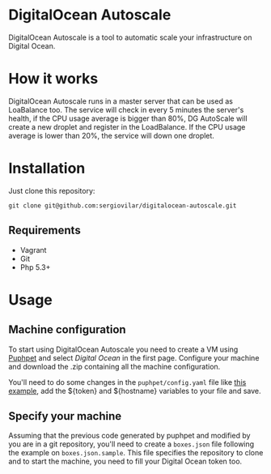 # DigitalOcean Autoscale

DigitalOcean Autoscale is a tool to automatic scale your infrastructure on Digital Ocean.

# How it works

DigitalOcean Autoscale runs in a master server that can be used as LoaBalance too. The service will check in every 5 minutes the server's health, if the CPU usage average is bigger than 80%, DG AutoScale will create a new droplet and register in the LoadBalance. If the CPU usage average is lower than 20%, the service will down one droplet.

# Installation

Just clone this repository:
	
	git clone git@github.com:sergiovilar/digitalocean-autoscale.git

## Requirements

* Vagrant
* Git
* Php 5.3+

# Usage

## Machine configuration

To start using DigitalOcean Autoscale you need to create a VM using [Puphpet](https://puphpet.com/) and select *Digital Ocean* in the first page. Configure your machine and download the .zip containing all the machine configuration.

You'll need to do some changes in the `puphpet/config.yaml` file like [this example](https://github.com/sergiovilar/dg-application-server/blob/master/puphpet/config.yaml), add the ${token} and ${hostname} variables to your file and save.

## Specify your machine

Assuming that the previous code generated by puphpet and modified by you are in a git repository, you'll need to create a `boxes.json` file following the example on `boxes.json.sample`. This file specifies the repository to clone and to start the machine, you need to fill your Digital Ocean token too.